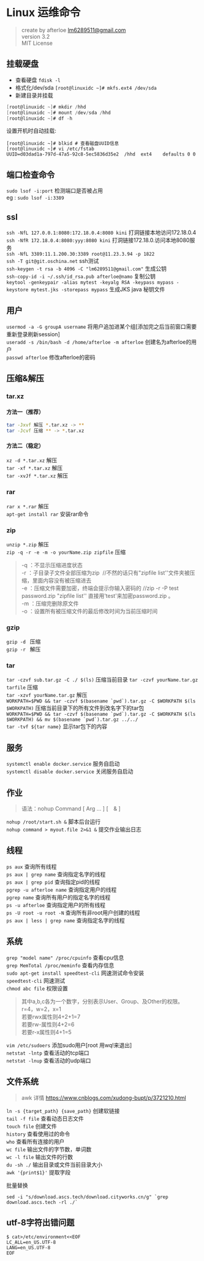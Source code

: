 # Linux 运维命令

> create by afterloe <lm6289511@gmail.com>  
> version 3.2  
> MIT License

## 挂载硬盘
* 查看硬盘 `fdisk -l`
* 格式化/dev/sda `[root@linuxidc ~]# mkfs.ext4 /dev/sda`
* 新建目录并挂载
```sbt shell
[root@linuxidc ~]# mkdir /hhd
[root@linuxidc ~]# mount /dev/sda /hhd
[root@linuxidc ~]# df -h
```
设置开机时自动挂载:
```sbtshell
[root@linuxidc ~]# blkid # 查看磁盘UUID信息
[root@linuxidc ~]# vi /etc/fstab
UUID=d03dad1a-797d-47a5-92c8-5ec5836d35e2  /hhd  ext4    defaults 0 0
```

## 端口检查命令
`sudo lsof -i:port`  检测端口是否被占用  
eg : `sudo lsof -i:3389`

## ssl
`ssh -NfL 127.0.0.1:8080:172.18.0.4:8080 kini` 打洞链接本地访问172.18.0.4  
`ssh -NfR 172.18.0.4:8080:yyy:8080 kini` 打洞链接172.18.0.访问本地8080服务  
`ssh -NfL 3389:11.1.200.30:3389 root@11.23.3.94 -p 1822`  
`ssh -T git@git.oschina.net` ssh测试  
`ssh-keygen -t rsa -b 4096 -C "lm6289511@gmail.com"` 生成公钥      
`ssh-copy-id -i ~/.ssh/id_rsa.pub afterloe@namo` 复制公钥  
`keytool -genkeypair -alias mytest -keyalg RSA -keypass mypass -keystore mytest.jks -storepass mypass` 生成JKS java 秘钥文件  

##  用户
`usermod -a -G groupA username` 将用户追加进某个组[添加完之后当前窗口需要重新登录刷新session]  
`useradd -s /bin/bash -d /home/afterloe -m afterloe` 创建名为afterloe的用户  
`passwd afterloe` 修改afterloe的密码  

## 压缩&解压
### tar.xz
#### 方法一（推荐）
```bash
tar -Jxvf 解压 *.tar.xz -> **
tar -Jcvf 压缩 ** -> *.tar.xz
```
#### 方法二（稳定）
`xz -d *.tar.xz` 解压  
`tar -xf *.tar.xz` 解压  
`tar -xvJf *.tar.xz` 解压  
### rar
`rar x *.rar` 解压  
`apt-get install rar` 安装rar命令  
### zip
`unzip *.zip` 解压  
`zip -q -r -e -m -o yourName.zip zipfile` 压缩
> -q ：不显示压缩进度状态  
-r ：子目录子文件全部压缩为zip  //不然的话只有"zipfile list''文件夹被压缩，里面内容没有被压缩进去  
-e ：压缩文件需要加密，终端会提示你输入密码的 //zip -r -P test password.zip "zipfile list'' 直接用'test'来加密password.zip 。  
-m ：压缩完删除原文件  
-o ：设置所有被压缩文件的最后修改时间为当前压缩时间

### gzip
`gzip -d ` 压缩  
`gzip -r ` 解压  
### tar
`tar -czvf sub.tar.gz -C ./ $(ls)` 压缩当前目录
`tar -czvf yourName.tar.gz tarfile` 压缩  
`tar -xzvf yourName.tar.gz` 解压  
```WORKPATH=$PWD && tar -czvf $(basename `pwd`).tar.gz -C $WORKPATH $(ls $WORKPATH)``` 压缩当前目录下的所有文件到改名字下的tar包  
```WORKPATH=$PWD && tar -czvf $(basename `pwd`).tar.gz -C $WORKPATH $(ls $WORKPATH) && mv $(basename `pwd`).tar.gz ../../```  
`tar -tvf ${tar name}` 显示tar包下的内容  

## 服务
`systemctl enable docker.service` 服务自启动   
`systemctl disable docker.service` 关闭服务自启动  

## 作业
> 语法：nohup Command [ Arg … ] [　& ]  

`nohup /root/start.sh &` 脚本后台运行  
`nohup command > myout.file 2>&1 &` 提交作业输出日志  

## 线程
`ps aux` 查询所有线程  
`ps aux | grep name` 查询指定名字的线程  
`ps aux | grep pid` 查询指定pid的线程  
`pgrep -u afterloe name` 查询指定用户的线程  
`pgrep name` 查询所有用户的指定名字的线程  
`ps -u afterloe` 查询指定用户的所有线程  
`ps -U root -u root -N` 查询所有非root用户创建的线程  
`ps aux | less | grep name` 查询指定名字的线程
## 系统
`grep "model name" /proc/cpuinfo` 查看cpu信息  
`grep MemTotal /proc/meminfo` 查看内存信息  
`sudo apt-get install speedtest-cli` 网速测试命令安装  
`speedtest-cli` 网速测试  
`chmod abc file` 权限设置  
> 其中a,b,c各为一个数字，分别表示User、Group、及Other的权限。  
r=4，w=2，x=1  
若要rwx属性则4+2+1=7  
若要rw-属性则4+2=6  
若要r-x属性则4+1=5   
 
`vim /etc/sudoers` 添加sudo用户[root 用wq!来退出]  
`netstat -lntp` 查看活动的tcp端口   
`netstat -lnup` 查看活动的udp端口   
## 文件系统
> awk 详情 https://www.cnblogs.com/xudong-bupt/p/3721210.html  

`ln -s {target_path} {save_path}` 创建软链接  
`tail -f file` 查看动态日志文件  
`touch file` 创建文件  
`history` 查看使用过的命令  
`who` 查看所有连接的用户  
`wc file` 输出文件的字节数，单词数  
`wc -l file` 输出文件的行数  
`du -sh ./` 输出目录或文件当前目录大小  
`awk '{print$1}'` 提取字段  

批量替换
```sbtshell
sed -i "s/download.ascs.tech/download.cityworks.cn/g" `grep download.ascs.tech -rl ./`
```

## utf-8字符出错问题
```sbtshell
$ cat>/etc/environment<<EOF
LC_ALL=en_US.UTF-8
LANG=en_US.UTF-8
EOF
```
